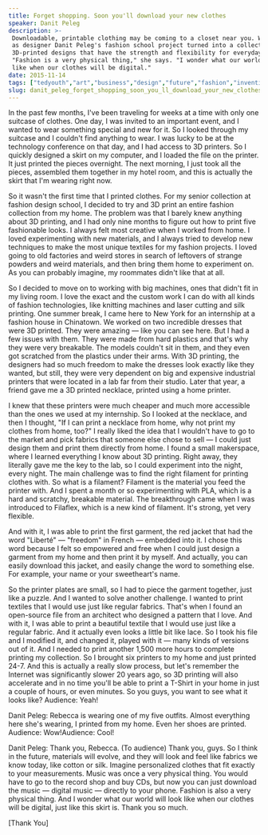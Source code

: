 ```yaml
---
title: Forget shopping. Soon you'll download your new clothes
speaker: Danit Peleg
description: >-
 Downloadable, printable clothing may be coming to a closet near you. What started
 as designer Danit Peleg's fashion school project turned into a collection of
 3D-printed designs that have the strength and flexibility for everyday wear.
 "Fashion is a very physical thing," she says. "I wonder what our world will look
 like when our clothes will be digital."
date: 2015-11-14
tags: ["tedyouth","art","business","design","future","fashion","invention","materials","shopping","manufacturing","3d-printing"]
slug: danit_peleg_forget_shopping_soon_you_ll_download_your_new_clothes
---
```


In the past few months, I've been traveling for weeks at a time with only one suitcase of
clothes. One day, I was invited to an important event, and I wanted to wear something
special and new for it. So I looked through my suitcase and I couldn't find anything to
wear. I was lucky to be at the technology conference on that day, and I had access to 3D
printers. So I quickly designed a skirt on my computer, and I loaded the file on the
printer. It just printed the pieces overnight. The next morning, I just took all the
pieces, assembled them together in my hotel room, and this is actually the skirt that I'm
wearing right now.

So it wasn't the first time that I printed clothes. For my senior collection at fashion
design school, I decided to try and 3D print an entire fashion collection from my home.
The problem was that I barely knew anything about 3D printing, and I had only nine months
to figure out how to print five fashionable looks. I always felt most creative when I
worked from home. I loved experimenting with new materials, and I always tried to develop
new techniques to make the most unique textiles for my fashion projects. I loved going to
old factories and weird stores in search of leftovers of strange powders and weird
materials, and then bring them home to experiment on. As you can probably imagine, my
roommates didn't like that at all.

So I decided to move on to working with big machines, ones that didn't fit in my living
room. I love the exact and the custom work I can do with all kinds of fashion
technologies, like knitting machines and laser cutting and silk printing. One summer break,
I came here to New York for an internship at a fashion house in Chinatown. We worked on
two incredible dresses that were 3D printed. They were amazing — like you can see here.
But I had a few issues with them. They were made from hard plastics and that's why they
were very breakable. The models couldn't sit in them, and they even got scratched from the
plastics under their arms. With 3D printing, the designers had so much freedom to make the
dresses look exactly like they wanted, but still, they were very dependent on big and
expensive industrial printers that were located in a lab far from their studio. Later that
year, a friend gave me a 3D printed necklace, printed using a home printer.

I knew that these printers were much cheaper and much more accessible than the ones we
used at my internship. So I looked at the necklace, and then I thought, "If I can print a
necklace from home, why not print my clothes from home, too?" I really liked the idea that
I wouldn't have to go to the market and pick fabrics that someone else chose to sell — I
could just design them and print them directly from home. I found a small makerspace, where
I learned everything I know about 3D printing. Right away, they literally gave me the key
to the lab, so I could experiment into the night, every night. The main challenge was to
find the right filament for printing clothes with. So what is a filament? Filament is the
material you feed the printer with. And I spent a month or so experimenting with PLA,
which is a hard and scratchy, breakable material. The breakthrough came when I was
introduced to Filaflex, which is a new kind of filament. It's strong, yet very
flexible.

And with it, I was able to print the first garment, the red jacket that had the word
"Liberté" — "freedom" in French — embedded into it. I chose this word because I felt so
empowered and free when I could just design a garment from my home and then print it by
myself. And actually, you can easily download this jacket, and easily change the word to
something else. For example, your name or your sweetheart's name.

So the printer plates are small, so I had to piece the garment together, just like a
puzzle. And I wanted to solve another challenge. I wanted to print textiles that I would
use just like regular fabrics. That's when I found an open-source file from an architect
who designed a pattern that I love. And with it, I was able to print a beautiful textile
that I would use just like a regular fabric. And it actually even looks a little bit like
lace. So I took his file and I modified it, and changed it, played with it — many kinds of
versions out of it. And I needed to print another 1,500 more hours to complete printing my
collection. So I brought six printers to my home and just printed 24-7. And this is
actually a really slow process, but let's remember the Internet was significantly slower
20 years ago, so 3D printing will also accelerate and in no time you'll be able to print a
T-Shirt in your home in just a couple of hours, or even minutes. So you guys, you want to
see what it looks like? Audience: Yeah!

Danit Peleg: Rebecca is wearing one of my five outfits. Almost everything here she's
wearing, I printed from my home. Even her shoes are printed. Audience: Wow!Audience:
Cool!

Danit Peleg: Thank you, Rebecca. (To audience) Thank you, guys. So I think in the future,
materials will evolve, and they will look and feel like fabrics we know today, like cotton
or silk. Imagine personalized clothes that fit exactly to your measurements. Music was once
a very physical thing. You would have to go to the record shop and buy CDs, but now you
can just download the music — digital music — directly to your phone. Fashion is also a
very physical thing. And I wonder what our world will look like when our clothes will be
digital, just like this skirt is. Thank you so much.

[Thank You]

<!--
ad_duration=3.33
comment_count=87
event="TEDYouth 2015"
external_start_time=0
intro_duration=11.82
is_subtitle_required="False"
is_talk_featured="True"
language="en"
language_swap="False"
native_language="en"
number_of_related_talks=6
number_of_speakers=1
number_of_subtitled_videos=41
number_of_tags=11
number_of_talk_download_languages=41
number_of_talk_more_resources=0
number_of_talk_recommendations=0
number_of_talks_take_actions=0
post_ad_duration=0.83
published_timestamp="2015-12-08 16:28:30"
recording_date="2015-11-14"
speaker_description="Fashion designer"
speaker_is_published=1
speaker_name="Danit Peleg"
talk_name="Forget shopping. Soon you'll download your new clothes"
talks_tags=["tedyouth","art","business","design","future","fashion","invention","materials","shopping","manufacturing","3d-printing"]
url_audio="https://download.ted.com/talks/DanitPeleg_2015Y.mp3?apikey=acme-roadrunner"
url_photo_speaker="https://pe.tedcdn.com/images/ted/0a3b438e7d9e46f3602213d364ada6648d0e7221_254x191.jpg"
url_photo_talk="https://s3.amazonaws.com/talkstar-photos/uploads/b1bbad78-8ad2-43b3-bee9-a4a8672952e5/DanitPeleg_2015Y-embed.jpg"
url_webpage="https://www.ted.com/talks/danit_peleg_forget_shopping_soon_you_ll_download_your_new_clothes"
video_type_name="TED Stage Talk"
-->